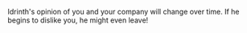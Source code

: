 Idrinth's opinion of you and your company will change over time. If he begins to dislike you, he might even leave!
